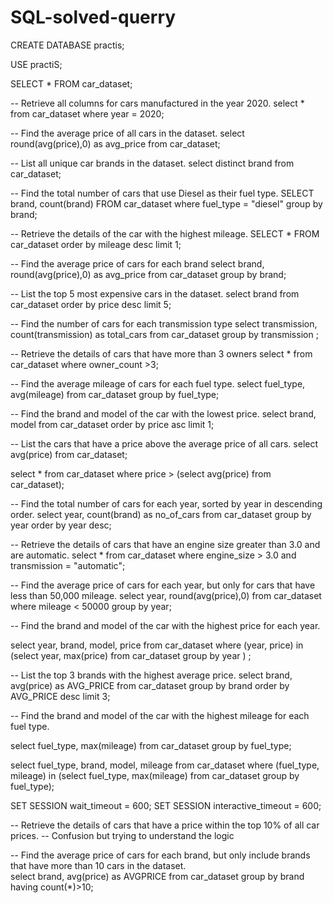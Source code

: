# SQL-solved-querry

CREATE DATABASE practis;

USE practiS;

SELECT * FROM car_dataset;

-- Retrieve all columns for cars manufactured in the year 2020.
select * 
from car_dataset
where year = 2020;

-- Find the average price of all cars in the dataset.
select round(avg(price),0) as avg_price
from car_dataset;

-- List all unique car brands in the dataset.
select  distinct brand
from car_dataset;

-- Find the total number of cars that use Diesel as their fuel type.
SELECT brand, count(brand) 
FROM car_dataset
where fuel_type = "diesel"
group by brand;


 -- Retrieve the details of the car with the highest mileage.
SELECT *
FROM car_dataset
order by mileage desc
limit 1;

-- Find the average price of cars for each brand
select brand, round(avg(price),0) as avg_price
from car_dataset
group by brand;

-- List the top 5 most expensive cars in the dataset.
select brand
from car_dataset
order by price desc
limit 5;

-- Find the number of cars for each transmission type
select transmission, count(transmission) as total_cars
from car_dataset
group by transmission ;

-- Retrieve the details of cars that have more than 3 owners
select * 
from car_dataset
where owner_count >3;


-- Find the average mileage of cars for each fuel type.
select fuel_type, avg(mileage)
from car_dataset
group by fuel_type;


-- Find the brand and model of the car with the lowest price.
select brand, model
from car_dataset
order by price asc
limit 1;

-- List the cars that have a price above the average price of all cars.
select avg(price)
from car_dataset;

select *
from car_dataset
where price > (select avg(price)
from car_dataset);

-- Find the total number of cars for each year, sorted by year in descending order.
select year, count(brand) as no_of_cars
from car_dataset
group by year
order by year desc;

-- Retrieve the details of cars that have an engine size greater than 3.0 and are automatic.
select *
from car_dataset
where engine_size > 3.0 and transmission = "automatic";


-- Find the average price of cars for each year, but only for cars that have less than 50,000 mileage.
select year, round(avg(price),0)
from car_dataset
where mileage < 50000
group by year;

-- Find the brand and model of the car with the highest price for each year.

select year, brand, model, price
from car_dataset
where (year, price) in 
		(select year, max(price) 
		from car_dataset
		group by year ) ;


-- List the top 3 brands with the highest average price.
select brand, avg(price) as AVG_PRICE
from car_dataset
group by brand
order by AVG_PRICE desc
limit 3;


--  Find the brand and model of the car with the highest mileage for each fuel type.

select fuel_type, max(mileage)
from car_dataset
group by fuel_type;

select fuel_type, brand, model, mileage 
from car_dataset
where (fuel_type, mileage) in 
		(select fuel_type, max(mileage)
		from car_dataset
		group by fuel_type);
        

SET SESSION wait_timeout = 600;
SET SESSION interactive_timeout = 600;

-- Retrieve the details of cars that have a price within the top 10% of all car prices.
-- Confusion but trying to understand the logic

-- Find the average price of cars for each brand, but only include brands that have more than 10 cars in the dataset.		
select brand, avg(price) as AVGPRICE
from car_dataset
group by brand  
having count(*)>10;

